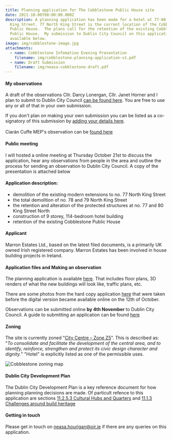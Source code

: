 ```yaml
---
title: Planning application for The Cobblestone Public House site
date: 2021-10-06T08:00:00.000Z
description: A planning application has been made for a hotel at 77-80 North
  King Street. 77 North King Street is the current location of the Cobblestone
  Public House.  The plans call for the retention of the existing Cobblestone
  Public House.  My submission to Dublin City Council on this application is
  available below.
image: img/cobblestone-image.jpg
attachments:
  - name: Cobblestone Infomation Evening Presentation
    filename: img/cobblestone-planning-application-v1.pdf
  - name: Draft Submission
    filename: img/neasa-cobblestone-draft.pdf
---
```

#### My observations

A draft of the observations Cllr. Darcy Lonergan, Cllr. Janet Horner and I plan to submit to Dublin City Council [can be found here](/img/neasa-cobblestone-draft.pdf). You are free to use any or all of that in your own submission.

If you don't plan on making your own submission you can be listed as a co-signatory of this submission by [adding your details here](https://forms.office.com/r/gTdBL972bH).\
\
Ciarán Cuffe MEP's observation can be [found here](https://bit.ly/CufCSP)

#### Public meeting

I will hosted a online meeting at Thursday October 21st to discuss the application, hear any observations from people in the area and outline the process for sending an observation to Dublin City Council.  A copy of the presentation is attached below

#### Application description:

* demolition of the existing modern extensions to no. 77 North King Street 
* the total demolition of no. 78 and 79 North King Street 
* the retention and alteration of the protected structures at no. 77 and 80 King Street North 
* construction of 9 storey, 114-bedroom hotel building 
* retention of the existing Cobblestone Public House

#### Applicant

Marron Estates Ltd., based on the latest filed documents, is a primarily UK owned Irish registered company. Marron Estates has been involved in house building projects in Ireland.

#### Application files and Making an observation

The planning application is available [here](https://planning.agileapplications.ie/dublincity/application-details/146422).  That includes floor plans, 3D renders of what the new buildings will look like, traffic plans, etc.

There are some photos from the hard copy application [here](https://photos.app.goo.gl/QwGrojehtaYeh5fK7) that were taken before the digital version became available online on the 12th of October.

Observations can be submitted online **by 4th November** to Dublin City Council.  A guide to submitting an application can be found [here](https://neasahourigan.com/post/planning-observation/)

#### Zoning

The site is currently zoned "[City Centre – Zone Z5](https://www.dublincity.ie/dublin-city-development-plan-2016-2022/14-land-use-zoning/148-primary-land-use-zoning-categories/1485-city-centre-zone-z5)".  This is described as: "*To consolidate and facilitate the development of the central area, and to identify, reinforce, strengthen and protect its civic design character and dignity.*" "Hotel" is explicitly listed as one of the permissible uses. 

![Cobblestone zoning map](/img/cobblestone-zoning.png "Cobblestone zoning map")

#### Dublin City Development Plan

The Dublin City Development Plan is a key reference document for how planning planning decisions are made. Of particult refence to this application are sections [11.2.5.3 Cultural Hubs and Quarters](https://www.dublincity.ie/dublin-city-development-plan-2016-2022/11-built-heritage-and-culture/112-culture/11253-cultural-hubs-and-quarters) and [11.1.3 Challenges around build heritage](https://www.dublincity.ie/dublin-city-development-plan-2016-2022/11-built-heritage-and-culture/111-built-heritage/1113-challenges)

#### Getting in touch

Please get in touch on [neasa.hourigan@oir.ie](mailto:neasa.hourigan@oir.ie?subject=Planning%20application%20for%20The%20Cobblestone%20Public%20House%20site&body=Dear%20Neasa%2C%0D%0A%0D%0A) if there are any queries on this application.